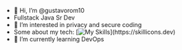 - 👋 Hi, I’m @gustavorom10
- Fullstack Java Sr Dev
- 👀 I’m interested in privacy and secure coding
- Some about my tech: [![My Skills](https://skillicons.dev/icons?i=java,spring,html,css,bootstrap,linux,git,gitlab,maven,idea,mastodon,mysql,neovim,raspberrypi,vim,)](https://skillicons.dev)
- 🌱 I’m currently learning DevOps

<!---
gustavorom10/gustavorom10 is a ✨ special ✨ repository because its `README.md` (this file) appears on your GitHub profile.
You can click the Preview link to take a look at your changes.
--->
